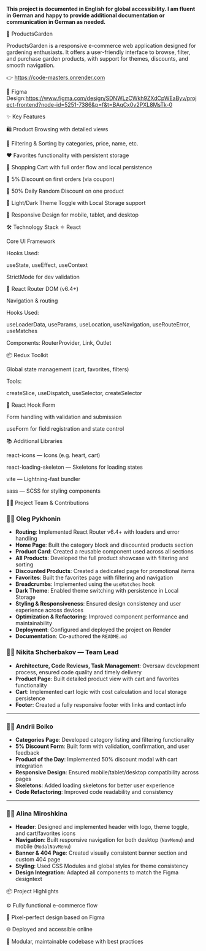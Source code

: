 **This project is documented in English for global accessibility. I am fluent in German and happy to provide additional documentation or communication in German as needed.**

🌱 ProductsGarden

ProductsGarden is a responsive e-commerce web application designed for gardening enthusiasts. It offers a user-friendly interface to browse, filter, and purchase garden products, with support for themes, discounts, and smooth navigation.

👉  https://code-masters.onrender.com

🔗 Figma Design:https://www.figma.com/design/SDNWLzCWkh9ZXdCpWEaByv/project-frontend?node-id=5251-7386&p=f&t=BAqCx0v2PXL8MsTk-0

✨ Key Features

🛍️ Product Browsing with detailed views

🔎 Filtering & Sorting by categories, price, name, etc.

❤️ Favorites functionality with persistent storage

🛒 Shopping Cart with full order flow and local persistence

💸 5% Discount on first orders (via coupon)

🎁 50% Daily Random Discount on one product

🌙 Light/Dark Theme Toggle with Local Storage support

📱 Responsive Design for mobile, tablet, and desktop

🛠 Technology Stack
⚛️ React

Core UI Framework

Hooks Used:

useState, useEffect, useContext

StrictMode for dev validation

🔄 React Router DOM (v6.4+)

Navigation & routing

Hooks Used:

useLoaderData, useParams, useLocation, useNavigation, useRouteError, useMatches

Components: RouterProvider, Link, Outlet

📦 Redux Toolkit

Global state management (cart, favorites, filters)

Tools:

createSlice, useDispatch, useSelector, createSelector

🧾 React Hook Form

Form handling with validation and submission

useForm for field registration and state control

📚 Additional Libraries

react-icons — Icons (e.g. heart, cart)

react-loading-skeleton — Skeletons for loading states

vite — Lightning-fast bundler

sass — SCSS for styling components

👨‍💻 Project Team & Contributions

### 👨‍💻 Oleg Pykhonin

- **Routing**: Implemented React Router v6.4+ with loaders and error handling  
- **Home Page**: Built the category block and discounted products section  
- **Product Card**: Created a reusable component used across all sections  
- **All Products**: Developed the full product showcase with filtering and sorting  
- **Discounted Products**: Created a dedicated page for promotional items  
- **Favorites**: Built the favorites page with filtering and navigation  
- **Breadcrumbs**: Implemented using the `useMatches` hook  
- **Dark Theme**: Enabled theme switching with persistence in Local Storage  
- **Styling & Responsiveness**: Ensured design consistency and user experience across devices  
- **Optimization & Refactoring**: Improved component performance and maintainability  
- **Deployment**: Configured and deployed the project on Render  
- **Documentation**: Co-authored the `README.md`



### 👨‍💼 Nikita Shcherbakov — Team Lead

- **Architecture, Code Reviews, Task Management**: Oversaw development process, ensured code quality and timely delivery  
- **Product Page**: Built detailed product view with cart and favorites functionality  
- **Cart**: Implemented cart logic with cost calculation and local storage persistence  
- **Footer**: Created a fully responsive footer with links and contact info

---

### 👨‍💻 Andrii Boiko

- **Categories Page**: Developed category listing and filtering functionality  
- **5% Discount Form**: Built form with validation, confirmation, and user feedback  
- **Product of the Day**: Implemented 50% discount modal with cart integration  
- **Responsive Design**: Ensured mobile/tablet/desktop compatibility across pages  
- **Skeletons**: Added loading skeletons for better user experience  
- **Code Refactoring**: Improved code readability and consistency

---

### 👩‍💻 Alina Miroshkina

- **Header**: Designed and implemented header with logo, theme toggle, and cart/favorites icons  
- **Navigation**: Built responsive navigation for both desktop (`NavMenu`) and mobile (`ModalNavMenu`)  
- **Banner & 404 Page**: Created visually consistent banner section and custom 404 page  
- **Styling**: Used CSS Modules and global styles for theme consistency  
- **Design Integration**: Adapted all components to match the Figma designtext

📦 Project Highlights

⚙️ Fully functional e-commerce flow

🎨 Pixel-perfect design based on Figma

🌐 Deployed and accessible online

🧩 Modular, maintainable codebase with best practices

